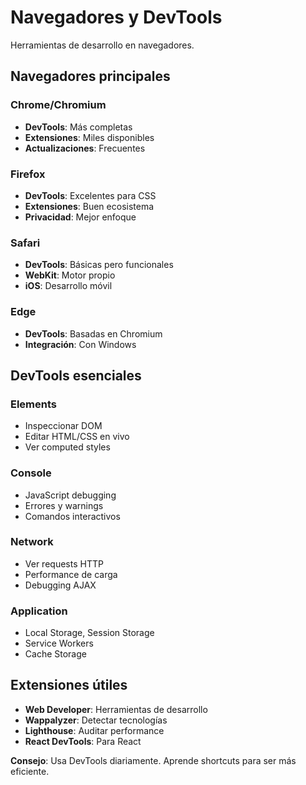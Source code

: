 # Navegadores y DevTools

Herramientas de desarrollo en navegadores.

## Navegadores principales

### Chrome/Chromium
- **DevTools**: Más completas
- **Extensiones**: Miles disponibles
- **Actualizaciones**: Frecuentes

### Firefox
- **DevTools**: Excelentes para CSS
- **Extensiones**: Buen ecosistema
- **Privacidad**: Mejor enfoque

### Safari
- **DevTools**: Básicas pero funcionales
- **WebKit**: Motor propio
- **iOS**: Desarrollo móvil

### Edge
- **DevTools**: Basadas en Chromium
- **Integración**: Con Windows

## DevTools esenciales

### Elements
- Inspeccionar DOM
- Editar HTML/CSS en vivo
- Ver computed styles

### Console
- JavaScript debugging
- Errores y warnings
- Comandos interactivos

### Network
- Ver requests HTTP
- Performance de carga
- Debugging AJAX

### Application
- Local Storage, Session Storage
- Service Workers
- Cache Storage

## Extensiones útiles

- **Web Developer**: Herramientas de desarrollo
- **Wappalyzer**: Detectar tecnologías
- **Lighthouse**: Auditar performance
- **React DevTools**: Para React

**Consejo**: Usa DevTools diariamente. Aprende shortcuts para ser más eficiente.